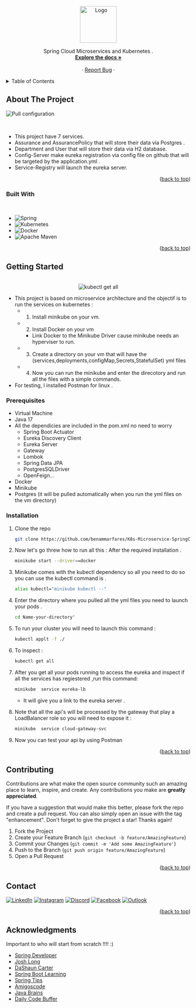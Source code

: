 
<a  align="center" name="readme-top"></a>


<!--  PROJECT LLOGO -->
<br />
<div align="center">
    <img src="https://github.com/user-attachments/assets/93433dcf-f7e7-4f96-9777-a90d18ff10c6" alt="Logo" width="100" height="100">


  <p align="center">
     Spring Cloud Microservices and Kubernetes .
    <br />
    <a href="https://github.com/benammarfares/K8s-Microservice-SpringCloud"><strong>Explore the docs »</strong></a>
    <br />
    <br />
    ·
    <a href="https://github.com/benammarfares/K8s-Microservice-SpringCloud/issues/new?labels=bug&template=bug-report---.md">Report Bug</a>
    ·
  </p>
</div>



<!-- TABLEE OF CONTENTS -->
<!-- TABLEE OF CONTENTS -->
<details>
  <summary>Table of Contents</summary>
  <ol>
    <li>
      <a href="#about-the-project">About The Project</a>
      <ul>
        <li><a href="#built-with">Built With</a></li>
      </ul>
    </li>
    <li>
      <a href="#getting-started">Getting Started</a>
      <ul>
        <li><a href="#prerequisites">Prerequisites</a></li>
        <li><a href="#installation">Installation</a></li>
      </ul>
    </li>
    <li><a href="#contributing">Contributing</a></li>
    <li><a href="#contact">Contact</a></li>
    <li><a href="#acknowledgments">Acknowledgments</a></li>
  </ol>
</details>



<!-- ABOUT THE PROJECT -->
## About The Project
![Pull configuration](https://github.com/user-attachments/assets/81d429dc-9c48-4c15-9600-646b2306d150)

<br>

* This project have 7 services.<br>
* Assurance and AssurancePolicy that will store their data via Postgres .<br>
* Department and User that will store their data via H2 database. <br>
* Config-Server make eureka registration via config file on github that will be targeted by the application.yml .<br>
* Service-Registry will launch the eureka server.<br>

    
<p align="right">(<a href="#readme-top">back to top</a>)</p>



### Built With
<br>

* ![Spring](https://img.shields.io/badge/spring-%236DB33F.svg?style=for-the-badge&logo=spring&logoColor=white)
* ![Kubernetes](https://img.shields.io/badge/kubernetes-%23326ce5.svg?style=for-the-badge&logo=kubernetes&logoColor=white)
* ![Docker](https://img.shields.io/badge/docker-%230db7ed.svg?style=for-the-badge&logo=docker&logoColor=white)
* ![Apache Maven](https://img.shields.io/badge/Apache%20Maven-C71A36?style=for-the-badge&logo=Apache%20Maven&logoColor=white)

<p align="right">(<a href="#readme-top">back to top</a>)</p>



<!-- GETTING STARTED -->
## Getting Started
<br>

<div style="text-align: center;">
  <img src="https://github.com/user-attachments/assets/a49c9837-c043-45e8-aee4-10820e76d51c" alt="kubectl get all">
</div>

* This project is based on microservice architecture and the objectif is to run the services on kubernetes :<br>
   * 1. Install minikube on your vm.<br>
   * 2. Install Docker on your vm <br>
      * Link Docker to the Minikube Driver cause minikube needs an hyperviser to run.<br>
   * 3. Create a directory on your vm that will have the (services,deployments,configMap,Secrets,StatefulSet) yml files<br>
   * 4. Now you can run the minikube and enter the direcotory and run all the files with a simple commands.<br>
* For testing, I installed Postman for linux . <br>

### Prerequisites

* Virtual Machine
* Java 17 
* All the dependicies are included in the pom.xml no need to worry
    * Spring Boot Actuator
    * Eureka Discovery Client
    * Eureka Server
    * Gateway
    * Lombok
    * Spring Data JPA
    * PostgresSQLDriver
    * OpenFeign...
* Docker
* Minikube
* Postgres (it will be pulled automatically when you run the yml files on the vm directory)
  
  
### Installation

1. Clone the repo
   ```sh
   git clone https://github.com/benammarfares/K8s-Microservice-SpringCloud.git
   ```
2. Now let's go threw how to run all this : After the required installation .
   ```sh
   minikube start --driver==docker
   ```   
3. Minikube comes with the kubectl dependency so all you need to do so you can use the kubectl command is .
   ```sh
   alias kubectl="minikube kubectl --"
   ```
4. Enter the directory where you pulled all the yml files you need to launch your pods  .
   ```sh
   cd Name-your-directory"
   ```
5. To run your cluster you will need to launch this command  :
   ```sh
   kubectl applt -f ./
   ```
6. To inspect :
   ```sh
   kubectl get all
   ```
7. After you get all your pods running to access the eureka and inspect if all the services has regiestered ,run this command:
   ```sh
   minikube  service eureka-lb
   ```
   * It will give you a link to the eureka server .
     
8. Note that all the api's will be processed by the gateway that play a LoadBalancer role so you will need to expose it :
   ```sh
   minikube  service cloud-gateway-svc
   ```
9. Now you can test your api by using Postman
   
<p align="right">(<a href="#readme-top">back to top</a>)</p>


<!-- CONTRIBUTING -->
## Contributing

Contributions are what make the open source community such an amazing place to learn, inspire, and create. Any contributions you make are **greatly appreciated**.

If you have a suggestion that would make this better, please fork the repo and create a pull request. You can also simply open an issue with the tag "enhancement".
Don't forget to give the project a star! Thanks again!

1. Fork the Project
2. Create your Feature Branch (`git checkout -b feature/AmazingFeature`)
3. Commit your Changes (`git commit -m 'Add some AmazingFeature'`)
4. Push to the Branch (`git push origin feature/AmazingFeature`)
5. Open a Pull Request

<p align="right">(<a href="#readme-top">back to top</a>)</p>


<!-- CONTACT -->
## Contact

 <a href="https://www.linkedin.com/in/fares-ben-ammar-14b8b3226/">
                <img alt="LinkedIn" title="Discord" src="https://img.shields.io/badge/linkedin-%230077B5.svg?style=for-the-badge&logo=linkedin&logoColor=white"/></a> 
    <a href="https://www.instagram.com/fares.ben.ammar/?hl=fr">
                <img alt="Instagram" title="Instagram" src="https://img.shields.io/badge/Instagram-%23E4405F.svg?style=for-the-badge&logo=Instagram&logoColor=white"/></a>
        <a href="https://discord.gg/farou1747">
                    <img alt="Discord" title="Discord" src="https://img.shields.io/badge/Discord-%235865F2.svg?style=for-the-badge&logo=discord&logoColor=white"/></a> 
            <a href="https://facebook.com/https://www.facebook.com/faroutiti.benammar/">
                    <img alt="Facebook" title="Facebook" src="https://img.shields.io/badge/Facebook-%231877F2.svg?style=for-the-badge&logo=Facebook&logoColor=white"/></a> 
    <a href="mailto:benammar.Fares@esprit.tn">
    <img alt="Outlook" title="Outlook" src="https://img.shields.io/badge/Microsoft_Outlook-0078D4?style=for-the-badge&logo=microsoft-outlook&logoColor=white"/>



<p align="right">(<a href="#readme-top">back to top</a>)</p>



<!-- ACKNOWLEDGMENTS -->
## Acknowledgments

Important to who will start from scratch !!!! :)

- [Spring Developer](https://www.youtube.com/@SpringSourceDev)
- [Josh Long](https://www.youtube.com/@coffeesoftware)
- [DaShaun Carter](https://www.youtube.com/@dashaun)
- [Spring Boot Learning](https://www.youtube.com/@SpringBootLearning)
- [Spring Tips](https://www.youtube.com/playlist?list=PLgGXSWYM2FpPw8rV0tZoMiJYSCiLhPnOc)
- [Amigoscode](https://www.youtube.com/@amigoscode)
- [Java Brains](https://www.youtube.com/c/JavaBrainsChannel)
- [Daily Code Buffer](https://www.youtube.com/@DailyCodeBuffer)




